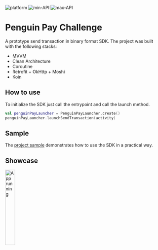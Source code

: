 ![platform](https://shields.io/badge/platform-android-green.svg)
![min-API](https://shields.io/badge/min--API-23-brightgreen.svg)
![max-API](https://shields.io/badge/max--API-31-brightgreen.svg)

# Penguin Pay Challenge

A prototype send transaction in binary format SDK. The project was built with the following stacks:

* MVVM
* Clean Architecture
* Coroutine
* Retrofit + OkHttp + Moshi
* Koin

## How to use

To initialize the SDK just call the entrypoint and call the launch method.

```kotlin
val penguinPayLauncher = PenguinPayLauncher.create()
penguinPayLauncher.launchSendTransaction(activity)
```

## Sample

The [project sample](https://github.com/osugikoji/penguinpay-prototype/tree/master/app) demonstrates how to use the SDK in a practical way.

## Showcase

<img src="showcase.gif" alt="App running" width="25%" height="25%" />